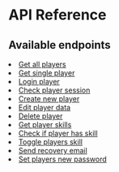# API Reference

## Available endpoints

<deflist collapsible="true" default-state="collapsed">
    <def title="Players">
		<list>
	        <li><a href="getAllPlayers.md">Get all players</a></li>
	        <li><a href="getPlayer.md">Get single player</a></li>
	        <li><a href="loginPlayer.md">Login player</a></li>
	        <li><a href="checkPlayerSession.md">Check player session</a></li>
	        <li><a href="createPlayer.md">Create new player</a></li>
	        <li><a href="editPlayer.md">Edit player data</a></li>
	        <li><a href="deletePlayer.md">Delete player</a></li>
        </list>
	</def>
	<def title="Skills">
		<list>
	        <li><a href="getSkills.md">Get player skills</a></li>
	        <li><a href="checkSkill.md">Check if player has skill</a></li>
	        <li><a href="toggleSkill.md">Toggle players skill</a></li>
        </list>
	</def>
	<def title="Password recovery">
		<list>
	        <li><a href="send.md">Send recovery email</a></li>
	        <li><a href="patch.md">Set players new password</a></li>
        </list>
	</def>
</deflist>